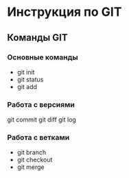 # Инструкция по GIT

## Команды GIT

### Основные команды

* git init
* git status
* git add

### Работа с версиями

git commit
git diff
git log

### Работа с ветками

* git branch
* git checkout
* git merge
